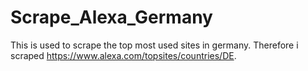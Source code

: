 # Scrape_Alexa_Germany
This is used to scrape the top most used sites in germany. 
Therefore i scraped https://www.alexa.com/topsites/countries/DE.
